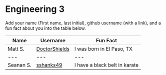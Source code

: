 # Engineering 3

Add your name (First name, last initial), github username (with a link), and a fun fact about you into the table below.

Name | Username | Fun Fact
--- | --- | ---
Matt S. | [DoctorShields](https://github.com/DoctorShields) | I was born in El Paso, TX
--- | --- | ---
Seanan S. | [sshanks49](https://github.com/sshanks49) | I have a black belt in karate

